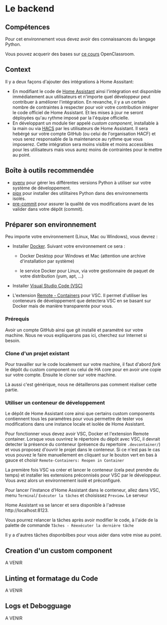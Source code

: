# Le backend

## Compétences

Pour cet environnement vous devez avoir des connaissances du langage Python.

Vous pouvez acquerir des bases sur [ce cours](https://openclassrooms.com/fr/courses/4262331-demarrez-votre-projet-avec-python) OpenClassroom.


## Context

Il y a deux façons d'ajouter des intégrations à Home Asssitant:

- En modifiant le code de [Home Assistant](https://github.com/home-assistant/core)
ainsi l'intégration est disponible immédiatement aux utilisateurs
et n'importe quel développeur peut contribuer à améliorer l'intégration.
En revanche, il y a un certain nombre de contraintes à respecter
pour voir votre contribution intégrer le code officiel de Home Assistant.
Et les mises à jour ne seront déployées qu'au rythme imposé par la l'équipe officielle.
- En développant un module tier appelé *custom component*, installable à la main
ou via [HACS](https://hacs.xyz) par les utilisateurs de Home Assistant.
Il sera hebérgé sur votre compte GitHub (ou celui de l'organisation HACF)
et vous serez responsable de la maintenance au rythme que vous imposerez.
Cette intégration sera moins visible et moins accessibles pour les utilisateurs
mais vous aurez moins de contraintes pour le mettre au point.

## Boîte à outils recommendée

- [pyenv](https://github.com/pyenv/pyenv) pour gérer les différentes versions Python à utiliser sur votre système de développement.
- [pipx](https://pipxproject.github.io/pipx/) pour installer des utilitaires Python dans des environnements isolés.
- [pre-commit](https://pre-commit.com/) pour assurer la qualité de vos modifications avant de les valider dans votre dépôt (commit).

## Préparer son environnement

Peu importe votre environnement (Linux, Mac ou Windows), vous devrez :

- Installer [Docker](https://www.docker.com/get-started). Suivant votre environnement ce sera :

  - Docker Desktop pour Windows et Mac (attention une archive d'installation par système)

  - le service Docker pour Linux, via votre gestionnaire de paquet de votre distribution (yum, apt, ...)

- Installer [Visual Studio Code (VSC)](https://code.visualstudio.com/Download)

- L'extension [Remote - Containers](https://marketplace.visualstudio.com/items?itemName=ms-vscode-remote.remote-containers) pour VSC.
Il permet d'utiliser les conteneurs de développement que detectera VSC
en se basant sur Docker mais de manière transparente pour vous.

### Prérequis

Avoir un compte GitHub ainsi que git installé et paramétré sur votre machine.
Nous ne vous expliquerons pas ici, cherchez sur Internet si besoin.

### Clone d'un projet existant

Pour travailler sur le code localement sur votre machine,
il faut d'abord *fork* le dépôt du custom component ou celui de HA core
pour en avoir une copie sur votre compte.
Ensuite le cloner sur votre machine.

Là aussi c'est générique, nous ne détaillerons pas comment réaliser cette partie.

### Utiliser un conteneur de développement

Le dépôt de Home Assistant core ainsi que certains custom components contiennent
tous les paramétres pour vous permettre de tester vos modifications
dans une instance locale et isolée de Home Assistant.

Pour fonctionner vous devez avoir VSC, Docker et l'extension Remote container.
Lorsque vous ouvrirez le répertoire du dépôt avec VSC, il devrait detecter la
présence du conteneur (présence du repertoire `.devcontainer/`) et vous proposez d'ouvrir
le projet dans le conteneur. Si ce n'est pas le cas vous pouvez le faire manuellement
en cliquant sur le bouton vert en bas à gauce et choisir `Remote-Containers: Reopen in Container`

La première fois VSC va créer et lancer le conteneur (cela peut prendre du temps)
et installer les extensions préconnisés pour VSC par le développeur. Vous avez alors un environnement isolé et préconfiguré.

Pour lancer l'instance d'Home Assistant dans le conteneur, allez dans VSC,
menu `Terminal`/ `Exécuter la tâches` et choisissez `Preview`. Le serveur
<!-- markdown-link-check-disable -->
Home Assistant va se lancer et sera disponible à l'adresse http://localhost:8123.
<!-- markdown-link-check-enable -->

Vous pourrez relancer la tâches après avoir modifier le code,
à l'aide de la palette de commande `Tâches - Réexécuter la dernière tâche`

Il y a d'autres tâches disponbilbes pour vous aider dans votre mise au point.

## Creation d'un custom component

A VENIR

## Linting et formatage du Code

A VENIR

## Logs et Debogguage

A VENIR
